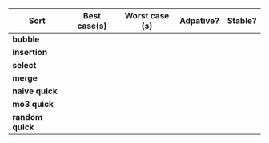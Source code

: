 | Sort           | Best case(s) | Worst case (s) | Adpative? | Stable? |
| ---            | ---          | ---            | ---       | ---     |
|**bubble**      |              |                |           |         |
|**insertion**   |              |                |           |         |
|**select**      |              |                |           |         |
|**merge**       |              |                |           |         |
|**naive quick** |              |                |           |         |
|**mo3 quick**   |              |                |           |         |
|**random quick**|              |                |           |         |

